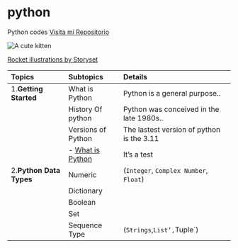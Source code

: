 # python
Python codes
[Visita mi Repositorio](https://github.com/Alexisveras/python/)

![A cute kitten]([https://storyset.com/illustration/launching/bro#FFC100FF&hide=&hide=complete])

<a href="https://github.com/Alexisveras/python/blob/6c23caf59d62fa5918efa2698bc39a1d7c99e737/Imgs/IMG_1.PNG">Rocket illustrations by Storyset</a>


| Topics                  | Subtopics                                                  | Details                                   |
| :---------------------- | :--------------------------------------------------------- | :---------------------------------------- |
| 1.**Getting Started**   | What is Python                                             | Python is a general purpose..             |
|                         | History Of python                                          | Python was conceived in the late 1980s..  |
|                         | Versions of Python                                         | The lastest version of python is the 3.11 |
|                         |  - [What is Python](src/getting_started/what_is_python.md) | It’s a test                               |
| 2.**Python Data Types** | Numeric                                                    | (`Integer`, `Complex Number`, `Float`)    |
|                         | Dictionary                                                 |                                           |
|                         | Boolean                                                    |                                           |
|                         | Set                                                        |                                           |
|                         | Sequence Type                                              | (`Strings`,`List’,`Tuple`)                |
